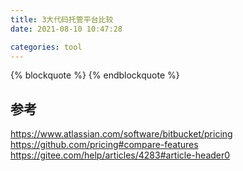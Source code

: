 ```yaml
---
title: 3大代码托管平台比较
date: 2021-08-10 10:47:28

categories: tool
---
```


{% blockquote %}
{% endblockquote %}

## 参考

https://www.atlassian.com/software/bitbucket/pricing
https://github.com/pricing#compare-features
https://gitee.com/help/articles/4283#article-header0
